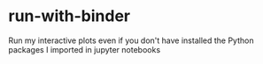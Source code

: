 # run-with-binder
Run my interactive plots even if you don't have installed the Python packages I imported in jupyter notebooks
